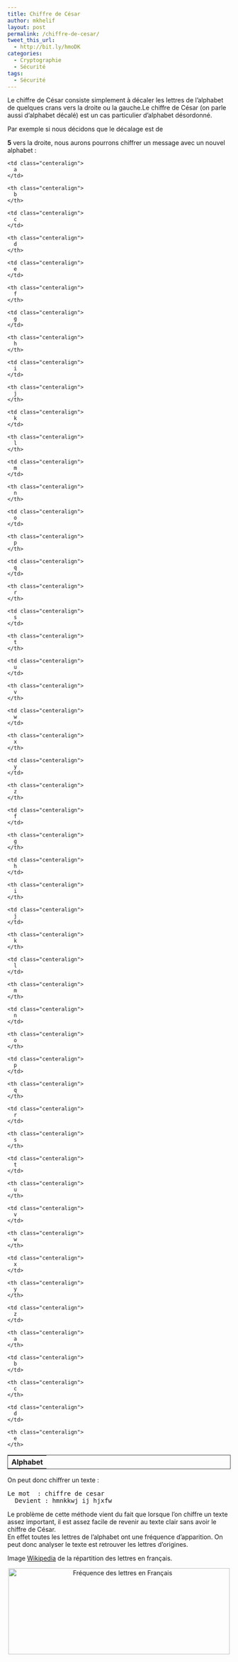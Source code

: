 ```yaml
---
title: Chiffre de César
author: mkhelif
layout: post
permalink: /chiffre-de-cesar/
tweet_this_url:
  - http://bit.ly/hmoDK
categories:
  - Cryptographie
  - Sécurité
tags:
  - Sécurité
---
```

Le chiffre de César consiste simplement à décaler les lettres de l&#8217;alphabet de quelques crans vers la droite ou la gauche.Le chiffre de César (on parle aussi d&#8217;alphabet décalé) est un cas particulier d&#8217;alphabet désordonné.

<!--more-->Par exemple si nous décidons que le décalage est de 

**5** vers la droite, nous aurons pourrons chiffrer un message avec un nouvel alphabet :

<table class="inline" style="border: 1px solid #444444; height: 32px;" border="0" width="477">
  <tr>
    <th class="centeralign">
      Alphabet
    </th>
    
    <td class="centeralign">
      a
    </td>
    
    <th class="centeralign">
      b
    </th>
    
    <td class="centeralign">
      c
    </td>
    
    <th class="centeralign">
      d
    </th>
    
    <td class="centeralign">
      e
    </td>
    
    <th class="centeralign">
      f
    </th>
    
    <td class="centeralign">
      g
    </td>
    
    <th class="centeralign">
      h
    </th>
    
    <td class="centeralign">
      i
    </td>
    
    <th class="centeralign">
      j
    </th>
    
    <td class="centeralign">
      k
    </td>
    
    <th class="centeralign">
      l
    </th>
    
    <td class="centeralign">
      m
    </td>
    
    <th class="centeralign">
      n
    </th>
    
    <td class="centeralign">
      o
    </td>
    
    <th class="centeralign">
      p
    </th>
    
    <td class="centeralign">
      q
    </td>
    
    <th class="centeralign">
      r
    </th>
    
    <td class="centeralign">
      s
    </td>
    
    <th class="centeralign">
      t
    </th>
    
    <td class="centeralign">
      u
    </td>
    
    <th class="centeralign">
      v
    </th>
    
    <td class="centeralign">
      w
    </td>
    
    <th class="centeralign">
      x
    </th>
    
    <td class="centeralign">
      y
    </td>
    
    <th class="centeralign">
      z
    </th>
  </tr>
  
  <tr>
    <th class="centeralign">
      Chiffré
    </th>
    
    <td class="centeralign">
      f
    </td>
    
    <th class="centeralign">
      g
    </th>
    
    <td class="centeralign">
      h
    </td>
    
    <th class="centeralign">
      i
    </th>
    
    <td class="centeralign">
      j
    </td>
    
    <th class="centeralign">
      k
    </th>
    
    <td class="centeralign">
      l
    </td>
    
    <th class="centeralign">
      m
    </th>
    
    <td class="centeralign">
      n
    </td>
    
    <th class="centeralign">
      o
    </th>
    
    <td class="centeralign">
      p
    </td>
    
    <th class="centeralign">
      q
    </th>
    
    <td class="centeralign">
      r
    </td>
    
    <th class="centeralign">
      s
    </th>
    
    <td class="centeralign">
      t
    </td>
    
    <th class="centeralign">
      u
    </th>
    
    <td class="centeralign">
      v
    </td>
    
    <th class="centeralign">
      w
    </th>
    
    <td class="centeralign">
      x
    </td>
    
    <th class="centeralign">
      y
    </th>
    
    <td class="centeralign">
      z
    </td>
    
    <th class="centeralign">
      a
    </th>
    
    <td class="centeralign">
      b
    </td>
    
    <th class="centeralign">
      c
    </th>
    
    <td class="centeralign">
      d
    </td>
    
    <th class="centeralign">
      e
    </th>
  </tr>
</table>

On peut donc chiffrer un texte :

<pre class="code">Le mot  : chiffre de cesar
  Devient : hmnkkwj ij hjxfw</pre>

Le problème de cette méthode vient du fait que lorsque l&#8217;on chiffre un texte assez important, il est assez facile de revenir au texte clair sans avoir le <span class="curid"><span class="wikilink1">chiffre de César</span></span>.  
En effet toutes les lettres de l&#8217;alphabet ont une fréquence d&#8217;apparition. On peut donc analyser le texte est retrouver les lettres d&#8217;origines.

Image <a class="urlextern" title="http://fr.wikipedia.org/wiki/Fr%C3%A9quence_d'apparition_des_lettres_en_fran%C3%A7ais" rel="nofollow" href="http://fr.wikipedia.org/wiki/Fr%C3%A9quence_d%27apparition_des_lettres_en_fran%C3%A7ais">Wikipedia</a> de la répartition des lettres en français.

<p style="text-align: center;">
  <a href="http://www.mkhelif.fr/uploads/2008/06/frequence-lettres.png"><img class="size-full wp-image-63" title="Fréquence des lettres" src="http://www.mkhelif.fr/uploads/2008/06/frequence-lettres.png" alt="Fréquence des lettres en Français" width="500" height="194" /></a>
</p>
